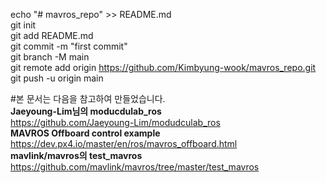echo "# mavros_repo" >> README.md   
git init   
git add README.md   
git commit -m "first commit"   
git branch -M main   
git remote add origin https://github.com/Kimbyung-wook/mavros_repo.git   
git push -u origin main         

#본 문서는 다음을 참고하여 만들었습니다.   
**Jaeyoung-Lim님의 moducdulab_ros**   
https://github.com/Jaeyoung-Lim/modudculab_ros   
**MAVROS Offboard control example**   
https://dev.px4.io/master/en/ros/mavros_offboard.html   
**mavlink/mavros의 test_mavros**   
https://github.com/mavlink/mavros/tree/master/test_mavros   

